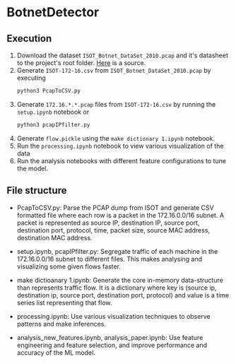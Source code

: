 # BotnetDetector
## Execution
1. Download the dataset `ISOT_Botnet_DataSet_2010.pcap` and it's datasheet to the project's root folder. [Here](https://www.uvic.ca/engineering/ece/isot/datasets/) is a source.
1. Generate `ISOT-172-16.csv` from `ISOT_Botnet_DataSet_2010.pcap` by executing
    ```bash
    python3 PcapToCSV.py
    ```
1. Generate `172.16.*.*.pcap` files from `ISOT-172-16.csv` by running the `setup.ipynb` notebook or
   ```bash
   python3 pcapIPfilter.py
   ```
1. Generate `flow.pickle` using the `make dictionary 1.ipynb` notebook.
1. Run the `processing.ipynb` notebook to view various visualization of the data
1. Run the analysis notebooks with different feature configurations to tune the model.
## File structure
* PcapToCSV.py:
Parse the PCAP dump from ISOT and generate CSV formatted file where each row is a packet in the 172.16.0.0/16 subnet. A packet is represented as source IP, destination IP, source port, destination port, protocol, time, packet size, source MAC address, destination MAC address.

* setup.ipynb, pcapIPfilter.py: 
Segregate traffic of each machine in the 172.16.0.0/16 subnet to different files. This makes analysing and visualizing some given flows faster.

* make dictioanary 1.ipynb:
Generate the core in-memory data-structure than represents traffic flow. It is a dictionary where key is (source ip, destination ip, source port, destination port, protocol) and value is a time series list representing that flow.
 
* processing.ipynb:
Use various visualization techniques to observe patterns and make inferences.

* analysis_new_features.ipynb, analysis_paper.ipynb:
Use feature engineering and feature selection, and improve performance and accuracy of the ML model.